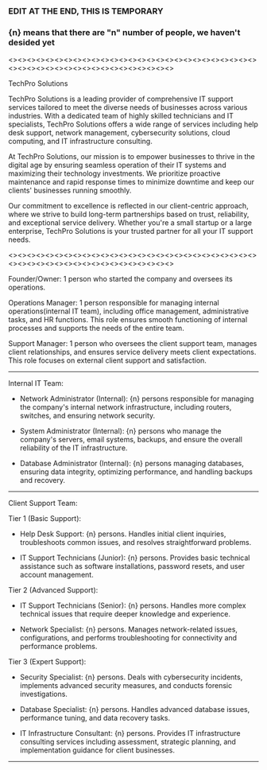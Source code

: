 ### EDIT AT THE END, THIS IS TEMPORARY 
### {n} means that there are "n" number of people, we haven't desided yet

<><><><><><><><><><><><><><><><><><><><><><><><><><><><><><><><><><><><><><><><><><><><><>

TechPro Solutions

TechPro Solutions is a leading provider of comprehensive IT support services tailored to meet the diverse needs of businesses across various industries. With a dedicated team of highly skilled technicians and IT specialists, TechPro Solutions offers a wide range of services including help desk support, network management, cybersecurity solutions, cloud computing, and IT infrastructure consulting.

At TechPro Solutions, our mission is to empower businesses to thrive in the digital age by ensuring seamless operation of their IT systems and maximizing their technology investments. We prioritize proactive maintenance and rapid response times to minimize downtime and keep our clients' businesses running smoothly.

Our commitment to excellence is reflected in our client-centric approach, where we strive to build long-term partnerships based on trust, reliability, and exceptional service delivery. Whether you're a small startup or a large enterprise, TechPro Solutions is your trusted partner for all your IT support needs.

<><><><><><><><><><><><><><><><><><><><><><><><><><><><><><><><><><><><><><><><><><><><><>

Founder/Owner: 1 person who started the company and oversees its operations.

Operations Manager: 1 person responsible for managing internal operations(internal IT team), including office management, administrative tasks, and HR functions. This role ensures smooth functioning of internal processes and supports the needs of the entire team.

Support Manager: 1 person who oversees the client support team, manages client relationships, and ensures service delivery meets client expectations. This role focuses on external client support and satisfaction.

----------------------------------------------------------------------------------------------

Internal IT Team:

- Network Administrator (Internal): {n} persons responsible for managing the company's internal network infrastructure, including routers, switches, and ensuring network security.
  
- System Administrator (Internal): {n} persons who manage the company's servers, email systems, backups, and ensure the overall reliability of the IT infrastructure.
  
- Database Administrator (Internal): {n} persons managing databases, ensuring data integrity, optimizing performance, and handling backups and recovery.

----------------------------------------------------------------------------------------------

Client Support Team:

Tier 1 (Basic Support):

- Help Desk Support: {n} persons. Handles initial client inquiries, troubleshoots common issues, and resolves straightforward problems.
  
- IT Support Technicians (Junior): {n} persons. Provides basic technical assistance such as software installations, password resets, and user account management.

Tier 2 (Advanced Support):

- IT Support Technicians (Senior): {n} persons. Handles more complex technical issues that require deeper knowledge and experience.
  
- Network Specialist: {n} persons. Manages network-related issues, configurations, and performs troubleshooting for connectivity and performance problems.

Tier 3 (Expert Support):

- Security Specialist: {n} persons. Deals with cybersecurity incidents, implements advanced security measures, and conducts forensic investigations.
  
- Database Specialist: {n} persons. Handles advanced database issues, performance tuning, and data recovery tasks.
  
- IT Infrastructure Consultant: {n} persons. Provides IT infrastructure consulting services including assessment, strategic planning, and implementation guidance for client businesses.


----------------------------------------------------------------------------------------------
